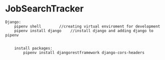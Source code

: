 # JobSearchTracker

    Django:
        pipenv shell        //creating virtual enviroment for development
        pipenv install django    //install django and adding django to pipenv


        install packages:
            pipenv install djangorestframework django-cors-headers
